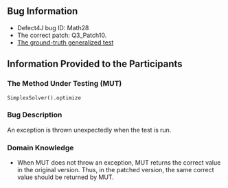 ## Bug Information

- Defect4J bug ID: Math28
- The correct patch: Q3_Patch10.
- [The ground-truth generalized test](https://github.com/PLaSE-UNIST/poracle/blob/master/deltas/Math/Math_bug28/src/test/java/org/apache/commons/math3/optimization/linear/JQF_SimplexSolverTest.java)

## Information Provided to the Participants

### The Method Under Testing (MUT)

`SimplexSolver().optimize`

### Bug Description

An exception is thrown unexpectedly when the test is run.

### Domain Knowledge

- When MUT does not throw an exception, MUT returns the correct value in the original version. Thus, in the patched version, the same correct value should be returned by MUT.
